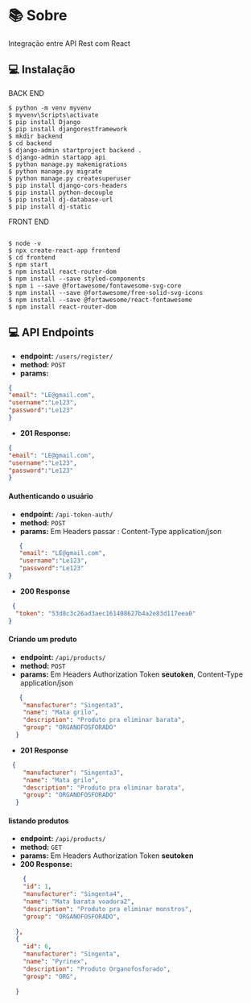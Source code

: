 # 📚 Sobre
Integração entre API Rest com React

## 💻 Instalação
BACK END
````
$ python -m venv myvenv
$ myvenv\Scripts\activate
$ pip install Django
$ pip install djangorestframework
$ mkdir backend
$ cd backend
$ django-admin startproject backend .
$ django-admin startapp api
$ python manage.py makemigrations
$ python manage.py migrate
$ python manage.py createsuperuser
$ pip install django-cors-headers
$ pip install python-decouple
$ pip install dj-database-url
$ pip install dj-static
````
FRONT END
````

$ node -v
$ npx create-react-app frontend
$ cd frontend
$ npm start
$ npm install react-router-dom
$ npm install --save styled-components
$ npm i --save @fortawesome/fontawesome-svg-core
$ npm install --save @fortawesome/free-solid-svg-icons
$ npm install --save @fortawesome/react-fontawesome
$ npm install react-router-dom

````

## 💻 API Endpoints


- **endpoint:** `/users/register/`
- **method:** `POST`
- **params:** 
```json
{
"email": "LE@gmail.com",
"username":"Le123",
"password":"Le123"
}
```
- **201 Response:**
```json
{
"email": "LE@gmail.com",
"username":"Le123",
"password":"Le123"
}
```
#### Authenticando o usuário

- **endpoint:** `/api-token-auth/`
- **method:** `POST`
- **params:** Em Headers passar : Content-Type application/json

```json
   {
   "email": "LE@gmail.com",
   "username":"Le123",
   "password":"Le123"
}
```
- **200 Response**
```json
 {
  "token": "53d8c3c26ad3aec161408627b4a2e83d117eea0"
}
```


#### Criando um produto

- **endpoint:** `/api/products/`
- **method:** `POST`
- **params:** Em Headers Authorization Token **seutoken**,  Content-Type application/json

```json
   {
    "manufacturer": "Singenta3",
    "name": "Mata grilo",
    "description": "Produto pra eliminar barata", 		
    "group": "ORGANOFOSFORADO"
  }
```
- **201 Response**
```json
 {
    "manufacturer": "Singenta3",
    "name": "Mata grilo",
    "description": "Produto pra eliminar barata", 		
    "group": "ORGANOFOSFORADO"
  }
```

#### listando produtos

- **endpoint:** `/api/products/`
- **method:** `GET`
- **params:** Em Headers Authorization Token **seutoken**
- **200 Response:**
```json
    {
    "id": 1,
    "manufacturer": "Singenta4",
    "name": "Mata barata voadora2",
    "description": "Produto pra eliminar monstros",
    "group": "ORGANOFOSFORADO",
   
  },
  {
    "id": 6,
    "manufacturer": "Singenta",
    "name": "Pyrinex",
    "description": "Produto Organofosforado",
    "group": "ORG",
    
  }
```


